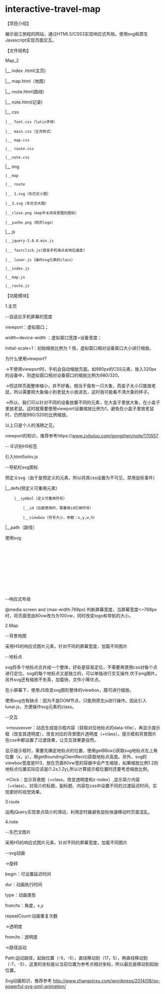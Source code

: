 # interactive-travel-map
【项目介绍】

展示丽江旅程的网站，通过HTML5/CSS3实现响应式布局。使用svg和原生Javascript实现页面交互。

【文件结构】

Map_2
  
|__ index .html(主页)

|__ map.html（地图）

|__ route.html(路线)

|__ note.html(记录)

|__ css

	|__ font.css（latin字体）

	|__ main.css（主页样式）

	|__ map.css

	|__ route.css

	|__note.css

|__ img

	|__map

	|__ route

	|__ 1.svg（东巴文小图）

	|__3.svg（东巴文大图）

	|__close.png（map中关闭背景图的图标）

	|__yunhe.png（网页logo）

|__ js

	|__jquery-3.0.0.min.js
  
	|__ fastclick.js(提高手机端点击响应速度)
  
	|__ lunar.js（操作svg元素的class）
  
	|__index.js
  
	|__map.js
  
	|__route.js


【功能模块】

1.主页

--自适应手机屏幕的宽度

<meta name="viewport" content="width=device-width, initial-scale=1">

viewport：虚拟窗口；

width=device-width ：虚拟窗口宽度=设备宽度；

initial-scale=1：初始缩放比例为 1 倍，虚拟窗口相对设备窗口大小进行缩放。

为什么使用viewport?

->不使用viewport时，手机会自动缩放页面。如980px的CSS元素，放入320px的设备中，则虚拟窗口相对设备窗口的缩放比例为980/320。

->但这样页面整体缩小，并不好看。相当于我有一只大象，而盒子太小只能放老鼠，所以需要把大象缩小到老鼠大小放进去，这时我可能看不清大象的样子。

->所以，我们可以针对不同的设备放置不同的元素，在大盒子里放大象，在小盒子里放老鼠。这时就需要使用viewport设置缩放比例为1，避免在小盒子里放老鼠时，仍然按980/320的比例缩放。

以上只是个人的浅陋之见。

viewport的知识，推荐参考https://www.zybuluo.com/gongzhen/note/170557


-- IE识别H5标签

引入html5shiv.js


--导航栏svg图标

预定义svg（由于是预定义的元素，所以将其css设置为不可见，禁用鼠标事件）

|__defs(预定义可重用元素)

		|__symbol（定义可重用符号）
    
			|__id（后面使用时，需要用id引用符号）
      
			|__viewbox（符号大小，参数：x,y,w,h）
      
|__path（路径）

   使用svg
   
<svg><use xlink:href="#引用符号的id"></use></svg>


--响应式布局

@media screen and (max-width:768px) 判断屏幕宽度，当屏幕宽度<=768px时，将页面宽由80vw改为为100vw，同时改变logo和导航的大小。


2.Map

--背景地图

采用H5的响应式图片<picture><source>元素，针对不同的屏幕宽度，加载不同图片


--地标点

svg将多个地标点合并成一个整体，好处是容易定位，不需要再使用css对每个点进行定位。svg的每个地标点又是独立的，可以单独进行交互操作,优于png图片。另外svg还有缩放不失真，加载快，文件小等优点。

在小屏幕下，使用JS改变svg图形整体的viewbox，既可进行缩放。

使用svg也有缺点：因为不是DOM节点，只能用原生js进行操作。因此引入lunar.js，方便操作svg元素的class。


--交互

->mouseover：动态生成提示框内容（获取对应地标点的data-title），再显示提示框（改变其透明度），改变对应的背景图片透明度（+class）。提示框和背景图片在css中都设置了过渡效果，让交互效果更自然。

显示提示框时，需要先确定地标点的位置，使用getBBox()获取svg地标点左上角位置（x，y），用getBoundingClientRect()获取地标点高度。另外，svg的viewbox宽度是913，放在页面80vw宽的容器中会产生缩放，如果缩放比例1.2则地标点位置实际应该是(1.2*x,1.2*y),所以计算提示框位置时还要考虑缩放比例。

->Click：显示背景图（+class，改变透明度和z-index）,显示简介内容（+class）。对简介的标题、副标题、内容在css中设置不同的过渡延迟时间，实现更好的视觉效果。


3.route

运用jQuery实现景点简介的滑动，利用定时器避免鼠标快速移动时页面混乱。


4.note

--东巴文图片

采用H5的响应式图片<picture><source>元素，针对不同的屏幕宽度，加载不同图片

--svg动画

->旋转

<animateTransform attributeName="transform" begin="0s" dur="3s" type="rotate" from="0 132.5 36" to="360 134 38" repeatCount="indefinite"/>

begin：可设置延迟时间

dur：动画执行时间

type：动画类型

from/to：角度，x,y

repeatCount:动画重复次数

->透明度

<animate attributeName="opacity" from="1" to="0" begin="0.9s" dur="3s" repeatCount="indefinite" />

from/to：透明度

->路径运动

<animateMotion path="M-5,-5 l7,5 l-7,-5" begin="0.5s" dur="5s" repeatCount="indefinite"/>

Path:运动路径，起始位置（-5，-5），直线移动到（17，5），再直线移动到（-7，-5），这里的坐标是以当前位置为参考点相对坐标，所以最后是移动到起始位置。


Svg动画知识，推荐参考 http://www.zhangxinxu.com/wordpress/2014/08/so-powerful-svg-smil-animation/ 
